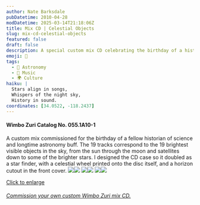 ```yaml
---
author: Nate Barksdale
pubDatetime: 2010-04-28
modDatetime: 2025-03-14T21:18:06Z
title: Mix CD | Celestial Objects
slug: mix-cd-celestial-objects
featured: false
draft: false
description: A special custom mix CD celebrating the birthday of a historian of science and astronomy enthusiast features 19 tracks corresponding to the brightest visible celestial objects.
emoji: 🌌
tags:
  - 🌌 Astronomy
  - 🎵 Music
  - 🌍 Culture
haiku: |
  Stars align in songs,  
  Whispers of the night sky,  
  History in sound.
coordinates: [34.0522, -118.2437]
---
```


#### Wimbo Zuri Catalog No. 055.1A10-1

A custom mix commissioned for the birthday of a fellow historian of science and longtime astronomy buff. The 19 tracks correspond to the 19 brightest visible objects in the sky, from the sun through the moon and satellites down to some of the brighter stars. I designed the CD case so it doubled as a star finder, with a celestial wheel printed onto the disc itself, and a horizon cutout in the front cover. [![](@assets/images/celestial6_260.jpg)](@assets/images/celestial6_530.jpg)[![](@assets/images/celestial5_260.jpg)](@assets/images/celestial5_530.jpg) [![](@assets/images/celestial_260.jpg)](@assets/images/celestial_530.jpg)[![](@assets/images/celestial2_260.jpg)](@assets/images/celestial2_530.jpg) [![](@assets/images/celestial3_260.jpg)](@assets/images/celestial3_530.jpg)[![](@assets/images/celestial4_260.jpg)](@assets/images/celestial4_530.jpg)

[Click to enlarge](@assets/images/celestial_530.jpg)

###### [Commission your own custom Wimbo Zuri mix CD.](https://www.natebarksdale.com/?p=342)
